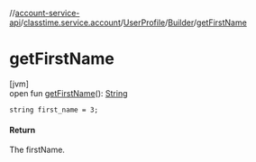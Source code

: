 //[account-service-api](../../../../index.md)/[classtime.service.account](../../index.md)/[UserProfile](../index.md)/[Builder](index.md)/[getFirstName](get-first-name.md)

# getFirstName

[jvm]\
open fun [getFirstName](get-first-name.md)(): [String](https://docs.oracle.com/javase/8/docs/api/java/lang/String.html)

`string first_name = 3;`

#### Return

The firstName.
